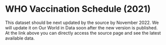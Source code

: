 # WHO Vaccination Schedule (2021)

This dataset should be next updated by the source by November 2022. We will update it on Our World in Data soon after the new version is published. At the link above you can directly access the source page and see the latest available data.